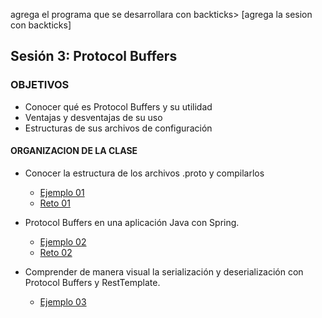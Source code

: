 
agrega el programa que se desarrollara con backticks> [agrega la sesion con backticks]  

## Sesión 3: Protocol Buffers

### OBJETIVOS 

- Conocer qué es Protocol Buffers y su utilidad
- Ventajas y desventajas de su uso
- Estructuras de sus archivos de configuración


#### ORGANIZACION DE LA CLASE 

- Conocer la estructura de los archivos .proto y compilarlos
	- [Ejemplo 01](Ejemplo-01)
	- [Reto 01](Reto-01)

- Protocol Buffers en una aplicación Java con Spring.
	- [Ejemplo 02](Ejemplo-02)
	- [Reto 02](Reto-02)

-  Comprender de manera visual la serialización y deserialización con Protocol Buffers y RestTemplate.
	- [Ejemplo 03](Ejemplo-03)
